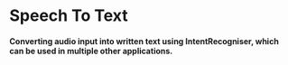 # Speech To Text
#### Converting audio input into written text using IntentRecogniser, which can be used in multiple other applications.

